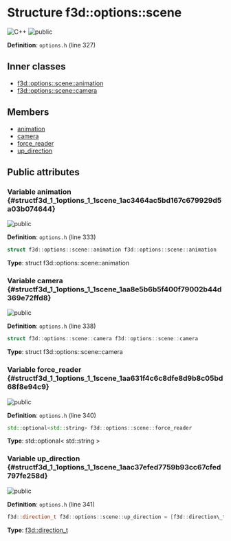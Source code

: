 # Structure f3d::options::scene

![][C++]
![][public]

**Definition**: `options.h` (line 327)





## Inner classes

* [f3d::options::scene::animation](structf3d_1_1options_1_1scene_1_1animation.md)
* [f3d::options::scene::camera](structf3d_1_1options_1_1scene_1_1camera.md)

## Members

* [animation](structf3d_1_1options_1_1scene.md#structf3d_1_1options_1_1scene_1ac3464ac5bd167c679929d5a03b074644)
* [camera](structf3d_1_1options_1_1scene.md#structf3d_1_1options_1_1scene_1aa8e5b6b5f400f79002b44d369e72ffd8)
* [force\_reader](structf3d_1_1options_1_1scene.md#structf3d_1_1options_1_1scene_1aa631f4c6c8dfe8d9b8c05bd68f8e94c9)
* [up\_direction](structf3d_1_1options_1_1scene.md#structf3d_1_1options_1_1scene_1aac37efed7759b93cc67cfed797fe258d)

## Public attributes

### Variable animation {#structf3d_1_1options_1_1scene_1ac3464ac5bd167c679929d5a03b074644}

![][public]

**Definition**: `options.h` (line 333)


```cpp
struct f3d::options::scene::animation f3d::options::scene::animation
```








**Type**: struct f3d::options::scene::animation



### Variable camera {#structf3d_1_1options_1_1scene_1aa8e5b6b5f400f79002b44d369e72ffd8}

![][public]

**Definition**: `options.h` (line 338)


```cpp
struct f3d::options::scene::camera f3d::options::scene::camera
```








**Type**: struct f3d::options::scene::camera



### Variable force\_reader {#structf3d_1_1options_1_1scene_1aa631f4c6c8dfe8d9b8c05bd68f8e94c9}

![][public]

**Definition**: `options.h` (line 340)


```cpp
std::optional<std::string> f3d::options::scene::force_reader
```








**Type**: std::optional< std::string >



### Variable up\_direction {#structf3d_1_1options_1_1scene_1aac37efed7759b93cc67cfed797fe258d}

![][public]

**Definition**: `options.h` (line 341)


```cpp
f3d::direction_t f3d::options::scene::up_direction = [f3d::direction\_t](classf3d_1_1direction__t.md){0,1,0}
```








**Type**: [f3d::direction\_t](classf3d_1_1direction__t.md)



[public]: https://img.shields.io/badge/-public-brightgreen (public)
[C++]: https://img.shields.io/badge/language-C%2B%2B-blue (C++)
[const]: https://img.shields.io/badge/-const-lightblue (const)
[protected]: https://img.shields.io/badge/-protected-yellow (protected)
[static]: https://img.shields.io/badge/-static-lightgrey (static)
[private]: https://img.shields.io/badge/-private-red (private)